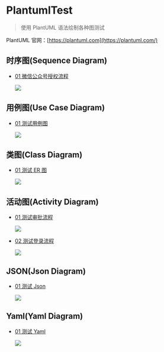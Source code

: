 # PlantumlTest

> 使用 PlantUML 语法绘制各种图测试

PlantUML 官网：[https://plantuml.com](https://plantuml.com/)

## 时序图(Sequence Diagram)

- [01 微信公众号授权流程](code/test_sequence.puml)

  ![](images/test_sequence.svg)

## 用例图(Use Case Diagram)

- [01 测试用例图](code/test_usecase.puml)

  ![](images/test_usecase.svg)

## 类图(Class Diagram)

- [01 测试 ER 图](code/test_class.puml)

  ![](images/test_class.svg)

## 活动图(Activity Diagram)

- [01 测试审批流程](code/test_activaty_01.puml)

  ![](images/test_activaty_01.svg)

- [02 测试登录流程](code/test_activaty_02.puml)

  ![](images/test_activaty_02.svg)

## JSON(Json Diagram)

- [01 测试 Json](code/test_json.puml)

  ![](images/test_json.svg)

## Yaml(Yaml Diagram)

- [01 测试 Yaml](code/test_yaml.puml)

  ![](images/test_yaml.svg)
